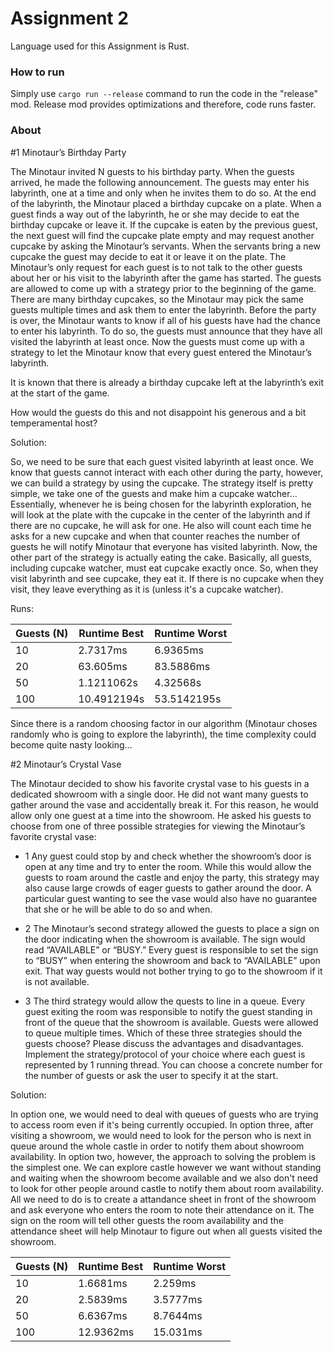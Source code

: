 # Assignment 2
Language used for this Assignment is Rust.

### How to run
Simply use `cargo run --release` command to run the code in the "release" mod. Release mod provides optimizations and therefore, code runs faster.

### About

#1 Minotaur’s Birthday Party

The Minotaur invited N guests to his birthday party. When the guests arrived, he made the following announcement. 
The guests may enter his labyrinth, one at a time and only when he invites them to do so. At the end of the labyrinth, the Minotaur placed a birthday cupcake on a plate. 
When a guest finds a way out of the labyrinth, he or she may decide to eat the birthday cupcake or leave it. If the cupcake is eaten by the previous guest, the next guest will find 
the cupcake plate empty and may request another cupcake by asking the Minotaur’s servants. When the servants bring a new cupcake the guest may decide to eat it or leave 
it on the plate. The Minotaur’s only request for each guest is to not talk to the other guests about her or his visit to the labyrinth after the game has started. The guests are allowed to come up 
with a strategy prior to the beginning of the game. There are many birthday cupcakes, so the Minotaur may pick the same guests multiple times and ask them to enter the 
labyrinth. Before the party is over, the Minotaur wants to know if all of his guests have had the chance to enter his labyrinth. To do so, the guests must announce that they have 
all visited the labyrinth at least once. Now the guests must come up with a strategy to let the Minotaur know that every guest entered the Minotaur’s labyrinth. 

It is known that there is already a birthday cupcake left at the labyrinth’s exit at the start of the game. 

How would the guests do this and not disappoint his generous and a bit temperamental host? 

Solution:

So, we need to be sure that each guest visited labyrinth at least once. We know that guests cannot interact with each other during the party, however, we can build a strategy by using the cupcake.
The strategy itself is pretty simple, we take one of the guests and make him a cupcake watcher... Essentially, whenever he is being chosen for the labyrinth exploration, he will look at the plate with the 
cupcake in the center of the labyrinth and if there are no cupcake, he will ask for one. He also will count each time he asks for a new cupcake and when that counter reaches the number of guests he will notify 
Minotaur that everyone has visited labyrinth. Now, the other part of the strategy is actually eating the cake. Basically, all guests, including cupcake watcher, must eat cupcake exactly once. So, when they visit
labyrinth and see cupcake, they eat it. If there is no cupcake when they visit, they leave everything as it is (unless it's a cupcake watcher). 

Runs:

| Guests (N)    | Runtime Best  | Runtime Worst |
| ------------- | ------------- | ------------- |
| 10            | 2.7317ms      | 6.9365ms      |
| 20            | 63.605ms      | 83.5886ms     |    
| 50            | 1.1211062s    | 4.32568s      |
| 100           | 10.4912194s   | 53.5142195s   |

Since there is a random choosing factor in our algorithm (Minotaur choses randomly who is going to explore the labyrinth), the time complexity could become quite nasty looking...

#2 Minotaur’s Crystal Vase

The Minotaur decided to show his favorite crystal vase to his guests in a dedicated showroom with a single door. He did not want many guests to gather around the vase 
and accidentally break it. For this reason, he would allow only one guest at a time into the showroom. He asked his guests to choose from one of three possible strategies for 
viewing the Minotaur’s favorite crystal vase: 

- 1 Any guest could stop by and check whether the showroom’s door is open at any time and try to enter the room. While this would allow the guests to roam around the castle 
and enjoy the party, this strategy may also cause large crowds of eager guests to gather around the door. A particular guest wanting to see the vase would also have no 
guarantee that she or he will be able to do so and when. 

- 2 The Minotaur’s second strategy allowed the guests to place a sign on the door indicating when the showroom is available. The sign would read “AVAILABLE” or 
“BUSY.” Every guest is responsible to set the sign to “BUSY” when entering the showroom and back to “AVAILABLE” upon exit. That way guests would not bother trying 
to go to the showroom if it is not available. 

- 3 The third strategy would allow the quests to line in a queue. Every guest exiting the room was responsible to notify the guest standing in front of the queue that the 
showroom is available. Guests were allowed to queue multiple times. Which of these three strategies should the guests choose? Please discuss the advantages 
and disadvantages. Implement the strategy/protocol of your choice where each guest is represented by 1 running thread. You can choose a concrete number for the number of guests or ask the 
user to specify it at the start. 

Solution:

In option one, we would need to deal with queues of guests who are trying to access room even if it's being currently occupied. In option three, after visiting a showroom, we would need to look for the person who is next in queue
around the whole castle in order to notify them about showroom availability. In option two, however, the approach to solving the problem is the simplest one. We can explore castle however we want without standing and waiting when the showroom become available and we also don't need to look for other people around castle to notify them about room availability. All we need to do is to create a attandance sheet in front of the showroom and ask everyone who enters the room to note their attendance on it. The sign on the room will tell other guests the room availability and the attendance sheet will help Minotaur to figure out when all guests visited the showroom.

| Guests (N)    | Runtime Best  | Runtime Worst |
| ------------- | ------------- | ------------- |
| 10            | 1.6681ms      | 2.259ms       |
| 20            | 2.5839ms      | 3.5777ms      |    
| 50            | 6.6367ms      | 8.7644ms      |
| 100           | 12.9362ms     | 15.031ms      |